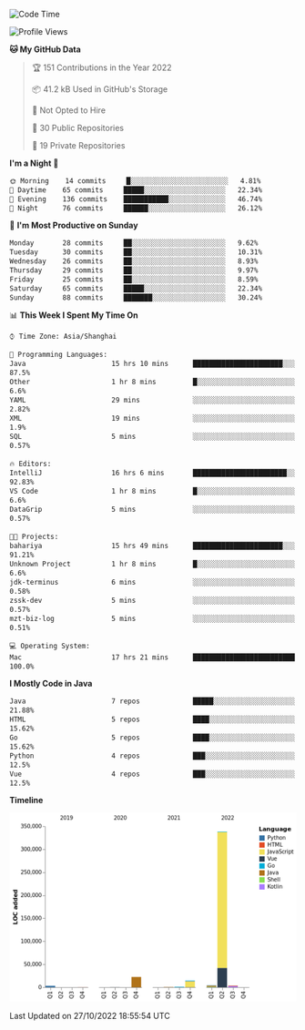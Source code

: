 <!--START_SECTION:waka-->
![Code Time](http://img.shields.io/badge/Code%20Time-1%2C305%20hrs%2027%20mins-blue)

![Profile Views](http://img.shields.io/badge/Profile%20Views-0-blue)

**🐱 My GitHub Data** 

> 🏆 151 Contributions in the Year 2022
 > 
> 📦 41.2 kB Used in GitHub's Storage 
 > 
> 🚫 Not Opted to Hire
 > 
> 📜 30 Public Repositories 
 > 
> 🔑 19 Private Repositories  
 > 
**I'm a Night 🦉** 

```text
🌞 Morning    14 commits     █░░░░░░░░░░░░░░░░░░░░░░░░   4.81% 
🌆 Daytime    65 commits     █████░░░░░░░░░░░░░░░░░░░░   22.34% 
🌃 Evening    136 commits    ███████████░░░░░░░░░░░░░░   46.74% 
🌙 Night      76 commits     ██████░░░░░░░░░░░░░░░░░░░   26.12%

```
📅 **I'm Most Productive on Sunday** 

```text
Monday       28 commits     ██░░░░░░░░░░░░░░░░░░░░░░░   9.62% 
Tuesday      30 commits     ██░░░░░░░░░░░░░░░░░░░░░░░   10.31% 
Wednesday    26 commits     ██░░░░░░░░░░░░░░░░░░░░░░░   8.93% 
Thursday     29 commits     ██░░░░░░░░░░░░░░░░░░░░░░░   9.97% 
Friday       25 commits     ██░░░░░░░░░░░░░░░░░░░░░░░   8.59% 
Saturday     65 commits     █████░░░░░░░░░░░░░░░░░░░░   22.34% 
Sunday       88 commits     ███████░░░░░░░░░░░░░░░░░░   30.24%

```


📊 **This Week I Spent My Time On** 

```text
⌚︎ Time Zone: Asia/Shanghai

💬 Programming Languages: 
Java                     15 hrs 10 mins      ██████████████████████░░░   87.5% 
Other                    1 hr 8 mins         █░░░░░░░░░░░░░░░░░░░░░░░░   6.6% 
YAML                     29 mins             ░░░░░░░░░░░░░░░░░░░░░░░░░   2.82% 
XML                      19 mins             ░░░░░░░░░░░░░░░░░░░░░░░░░   1.9% 
SQL                      5 mins              ░░░░░░░░░░░░░░░░░░░░░░░░░   0.57%

🔥 Editors: 
IntelliJ                 16 hrs 6 mins       ███████████████████████░░   92.83% 
VS Code                  1 hr 8 mins         █░░░░░░░░░░░░░░░░░░░░░░░░   6.6% 
DataGrip                 5 mins              ░░░░░░░░░░░░░░░░░░░░░░░░░   0.57%

🐱‍💻 Projects: 
bahariya                 15 hrs 49 mins      ██████████████████████░░░   91.21% 
Unknown Project          1 hr 8 mins         █░░░░░░░░░░░░░░░░░░░░░░░░   6.6% 
jdk-terminus             6 mins              ░░░░░░░░░░░░░░░░░░░░░░░░░   0.58% 
zssk-dev                 5 mins              ░░░░░░░░░░░░░░░░░░░░░░░░░   0.57% 
mzt-biz-log              5 mins              ░░░░░░░░░░░░░░░░░░░░░░░░░   0.51%

💻 Operating System: 
Mac                      17 hrs 21 mins      █████████████████████████   100.0%

```

**I Mostly Code in Java** 

```text
Java                     7 repos             █████░░░░░░░░░░░░░░░░░░░░   21.88% 
HTML                     5 repos             ████░░░░░░░░░░░░░░░░░░░░░   15.62% 
Go                       5 repos             ████░░░░░░░░░░░░░░░░░░░░░   15.62% 
Python                   4 repos             ███░░░░░░░░░░░░░░░░░░░░░░   12.5% 
Vue                      4 repos             ███░░░░░░░░░░░░░░░░░░░░░░   12.5%

```


**Timeline**

![Chart not found](https://raw.githubusercontent.com/youtiaoguagua/youtiaoguagua/master/charts/bar_graph.png) 


 Last Updated on 27/10/2022 18:55:54 UTC
<!--END_SECTION:waka-->